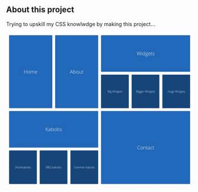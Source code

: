 ## About this project

Trying to upskill my CSS knowlwdge by making this project...

<img src="CSS-Proj1-Image.jpg" alt="CSS Project 1 Image"> 